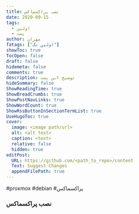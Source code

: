 ```yaml
---
title: نصب پراکسماکس
date: 2020-09-15
tags:
  - اولین
  - پست
author: مهران
fatags: ["اولین تگ"]
showToc: true
TocOpen: false
draft: false
hidemeta: false
comments: true
description: توضیح این پست
hideSummary: false
ShowReadingTime: true
ShowBreadCrumbs: true
ShowPostNavLinks: true
ShowWordCount: true
ShowRssButtonInSectionTermList: true
UseHugoToc: true
cover:
  image: <image path/url>
  alt: <alt text>
  caption: <text>
  relative: false
  hidden: true
editPost:
  URL: https://github.com/<path_to_repo>/content
  Text: Suggest Changes
  appendFilePath: true
---
```


#proxmox #debian #پراکسماکس


### نصب پراکسماکس 

